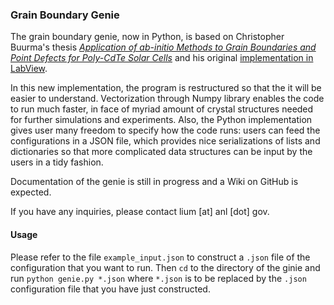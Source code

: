 ### Grain Boundary Genie

The grain boundary genie, now in Python, is based on Christopher Buurma's thesis [_Application of ab-initio Methods to Grain Boundaries and Point Defects for Poly-CdTe Solar Cells_](https://www.researchgate.net/publication/278727948_Application_of_ab-initio_Methods_to_Grain_Boundaries_and_Point_Defects_for_Poly-CdTe_Solar_Cells?enrichId=rgreq-7eaf52f248418b5e3d5f3f2a853f1b2c-XXX&enrichSource=Y292ZXJQYWdlOzI3ODcyNzk0ODtBUzoyNDIxNTY0MzQ2MjA0MTZAMTQzNDc0NjAwMTc3OA%3D%3D&el=1_x_3) and his original [implementation in LabView](https://github.com/Fermi-Dirac/Vasp-Helper).

In this new implementation, the program is restructured so that the it will be easier to understand. Vectorization through Numpy library enables the code to run much faster, in face of myriad amount of crystal structures needed for further simulations and experiments. Also, the Python implementation gives user many freedom to specify how the code runs: users can feed the configurations in a JSON file, which provides nice serializations of lists and dictionaries so that more complicated data structures can be input by the users in a tidy fashion.

Documentation of the genie is still in progress and a Wiki on GitHub is expected.

If you have any inquiries, please contact lium [at] anl [dot] gov.

#### Usage
Please refer to the file `example_input.json` to construct a `.json` file of the configuration that you want to run. Then `cd` to the directory of the ginie and run `python genie.py *.json` where `*.json` is to be replaced by the `.json` configuration file that you have just constructed.